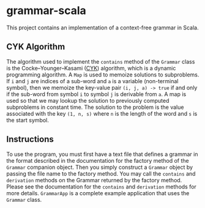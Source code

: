 # grammar-scala

This project contains an implementation of a context-free grammar in Scala.

## CYK Algorithm

The algorithm used to implement the `contains` method of the `Grammar` class is
the Cocke–Younger–Kasami ([CYK][cyk]) algorithm, which is a dynamic programming
algorithm. A `Map` is used to memoize solutions to subproblems. If `i` and `j`
are indices of a sub-word and `a` is a variable (non-terminal symbol), then we
memoize the key-value pair `(i, j, a) -> true` if and only if the sub-word from
symbol `i` to symbol `j` is derivable from `a`. A map is used so that we may
lookup the solution to previously computed subproblems in constant time. The
solution to the problem is the value associated with the key `(1, n, s)` where
`n` is the length of the word and `s` is the start symbol.

## Instructions

To use the program, you must first have a text file that defines a grammar in
the format described in the documentation for the factory method of the
`Grammar` companion object. Then you simply construct a `Grammar` object by
passing the file name to the factory method. You may call the `contains` and
`derivation` methods on the Grammar returned by the factory method. Please see
the documentation for the `contains` and `derivation` methods for more details.
`GrammarApp` is a complete example application that uses the `Grammar` class.

[cyk]: https://en.wikipedia.org/wiki/CYK_algorithm
